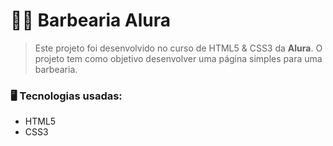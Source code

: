 # 💇‍♂️ Barbearia Alura

>Este projeto foi desenvolvido no curso de HTML5 & CSS3 da **Alura**.
>O projeto tem como objetivo desenvolver uma página simples para uma barbearia.

### 🖥 Tecnologias usadas:

* HTML5
* CSS3